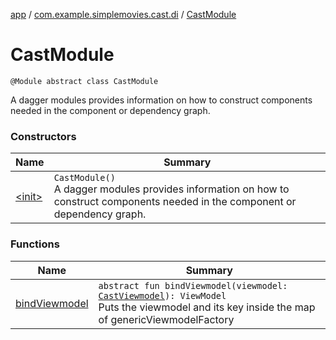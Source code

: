 [app](../../index.md) / [com.example.simplemovies.cast.di](../index.md) / [CastModule](./index.md)

# CastModule

`@Module abstract class CastModule`

A dagger modules provides information on how to construct components needed in the component
or dependency graph.

### Constructors

| Name | Summary |
|---|---|
| [&lt;init&gt;](-init-.md) | `CastModule()`<br>A dagger modules provides information on how to construct components needed in the component or dependency graph. |

### Functions

| Name | Summary |
|---|---|
| [bindViewmodel](bind-viewmodel.md) | `abstract fun bindViewmodel(viewmodel: `[`CastViewmodel`](../../com.example.simplemovies.cast/-cast-viewmodel/index.md)`): ViewModel`<br>Puts the viewmodel and its key inside the map of genericViewmodelFactory |
